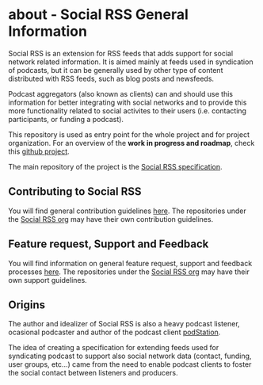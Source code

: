 # about - Social RSS General Information

Social RSS is an extension for RSS feeds that adds support for social network related information.
It is aimed mainly at feeds used in syndication of podcasts, but it can be generally used by other type of content distributed with RSS feeds, such as blog posts and newsfeeds.  

Podcast aggregators (also known as clients) can and should use this information for better integrating with social networks and to provide this more functionality related to social activites to their users (i.e. contacting participants, or funding a podcast).

This repository is used as entry point for the whole project and for project organization.
For an overview of the **work in progress and roadmap**, check this [github project](https://github.com/orgs/socialrss/projects/1).

The main repository of the project is the [Social RSS specification](https://github.com/socialrss/socialrss).

## Contributing to Social RSS

You will find general contribution guidelines [here](https://github.com/socialrss/.github/blob/master/CONTRIBUTING.md).
The repositories under the [Social RSS org](https://github.com/socialrss) may have their own contribution guidelines.

## Feature request, Support and Feedback

You will find information on general feature request, support and feedback processes [here](https://github.com/socialrss/.github/blob/master/SUPPORT.md).
The repositories under the [Social RSS org](https://github.com/socialrss) may have their own support guidelines.

## Origins

The author and idealizer of Social RSS is also a heavy podcast listener, ocasional podcaster and author of the podcast client [podStation](https://github.com/podStation/podStation).

The idea of creating a specification for extending feeds used for syndicating podcast to support also social network data (contact, funding, user groups, etc...) came from the need to enable podcast clients to foster the social contact between listeners and producers.
